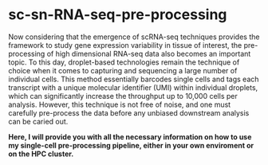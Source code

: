 # sc-sn-RNA-seq-pre-processing

Now considering that the emergence of scRNA-seq techniques provides the framework to study gene expression variability in tissue of interest, the pre-processing of high dimensional RNA-seq data also becomes an important topic. To this day, droplet-based technologies remain the technique of choice when it comes to capturing and sequencing a large number of individual cells. This method essentially barcodes single cells and tags each transcript with a unique molecular identifier (UMI) within individual droplets, which can significantly increase the throughput up to 10,000 cells per analysis. However, this technique is not free of noise, and one must carefully pre-process the data before any unbiased downstream analysis can be caried out. 

**Here, I will provide you with all the necessary information on how to use my single-cell pre-processing pipeline, either in your own enviroment or on the HPC cluster.**

